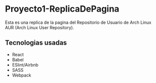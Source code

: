 # Proyecto1-ReplicaDePagina
Esta es una replica de la pagina del Repositorio de Usuario de Arch Linux AUR (Arch Linux User Repository).

## Tecnologias usadas

* React
* Babel
* ESlint/Airbnb
* SASS
* Webpack

